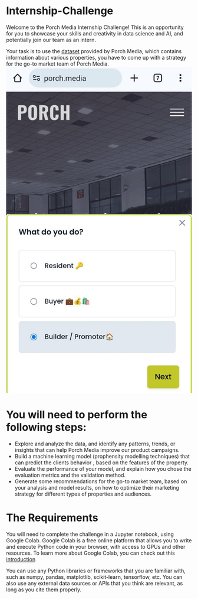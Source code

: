 # Internship-Challenge
Welcome to the Porch Media Internship Challenge! 
This is an opportunity for you to showcase your skills and creativity in data science and AI,
and potentially join our team as an intern.

Your task is to use the [dataset](https://github.com/porchmedia/Internship-Challenge/blob/main/internship-challenge%20.csv) provided by Porch Media,
which contains information about various properties,
you have to come up with a strategy for the go-to market team of Porch Media.
![](1000001536.gif)


# You will need to perform the following steps:

*  Explore and analyze the data, and identify any patterns, trends, or insights that can help Porch Media improve our product campaigns.
*  Build a machine learning model (prophensity modelling techniques) that can predict the clients behavior , based on the features of the property.
*  Evaluate the performance of your model, and explain how you chose the evaluation metrics and the validation method.
*  Generate some recommendations for the go-to market team, based on your analysis and model results, 
   on how to optimize their marketing strategy for different types of properties and audiences.


# The Requirements
You will need to complete the challenge in a Jupyter notebook, using Google Colab.
Google Colab is a free online platform that allows you to write and execute Python code in your browser, with access to GPUs and other resources. 
To learn more about Google Colab, you can check out this [introduction](https://colab.research.google.com/notebook)

You can use any Python libraries or frameworks that you are familiar with, such as numpy, pandas, matplotlib, scikit-learn, tensorflow, etc.
You can also use any external data sources or APIs that you think are relevant, as long as you cite them properly.

